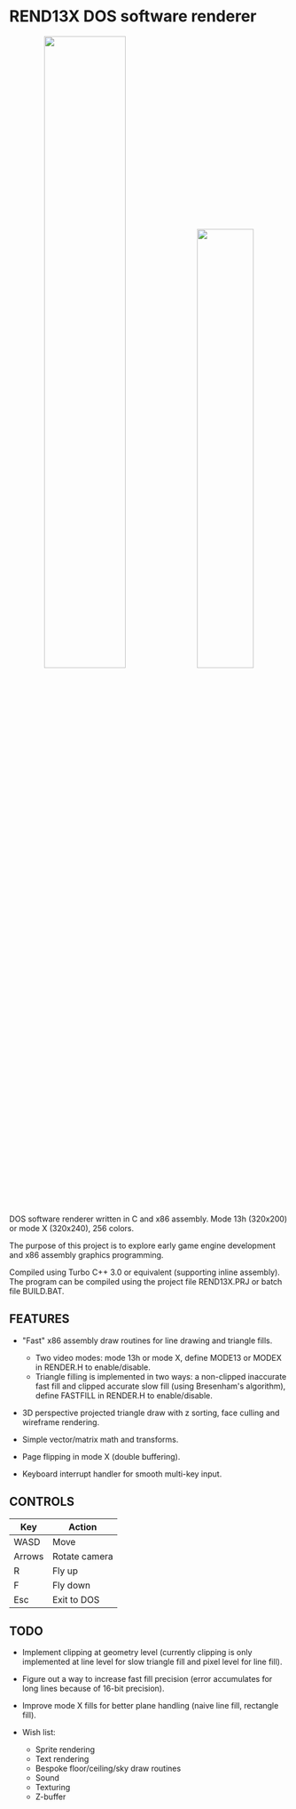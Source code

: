# REND13X DOS software renderer

<p align="middle">
  <img src="https://media.giphy.com/media/S57czNBuL5ZxcZmrbN/giphy.gif" width="54%" />
  <img src="https://user-images.githubusercontent.com/12766039/148410578-ced829ff-7760-494f-97f8-0395313d4496.gif" width="45%" /> 
</p>

DOS software renderer written in C and x86 assembly. Mode 13h (320x200) or mode X (320x240), 256 colors.

The purpose of this project is to explore early game engine
development and x86 assembly graphics programming.

Compiled using Turbo C++ 3.0 or equivalent (supporting inline assembly). The program can be compiled using the project file REND13X.PRJ or batch file BUILD.BAT.

## FEATURES

- "Fast" x86 assembly draw routines for line drawing and triangle fills.

    - Two video modes: mode 13h or mode X, define MODE13 or MODEX in RENDER.H to enable/disable.
    - Triangle filling is implemented in two ways: a non-clipped inaccurate fast fill and clipped accurate slow fill (using Bresenham's algorithm), define FASTFILL in RENDER.H to enable/disable.

- 3D perspective projected triangle draw with z sorting, face culling and wireframe rendering.

- Simple vector/matrix math and transforms.

- Page flipping in mode X (double buffering).

- Keyboard interrupt handler for smooth multi-key input.

## CONTROLS

| Key | Action |
| --- | ------ |
| WASD | Move |
| Arrows | Rotate camera |
| R | Fly up |
| F | Fly down |
| Esc | Exit to DOS |

## TODO

- Implement clipping at geometry level (currently clipping is only implemented at line level for slow triangle fill and pixel level for line fill).

- Figure out a way to increase fast fill precision (error accumulates for long lines because of 16-bit precision).

- Improve mode X fills for better plane handling (naive line fill, rectangle fill).

- Wish list:
    - Sprite rendering
	- Text rendering
	- Bespoke floor/ceiling/sky draw routines
	- Sound
	- Texturing
	- Z-buffer

